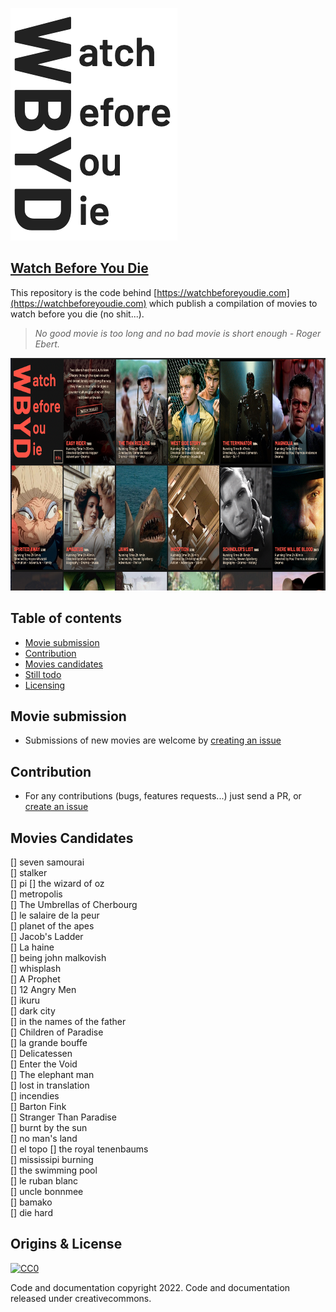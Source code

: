 <p>
  <a href="https://watchbeforeyoudie.com/">
    <img src="logo.png" alt="Watch Before You Die Logo" width="267" height="372">
  </a>
</p>

## [Watch Before You Die](https://watchbeforeyoudie.com) 
This repository is the code behind [https://watchbeforeyoudie.com](https://watchbeforeyoudie.com) which publish a compilation of movies to watch before you die (no shit...).   
> *No good movie is too long and no bad movie is short enough - Roger Ebert.*

<p align="center">
  <a href="https://watchbeforeyoudie.com/">
    <img src="screenshot.png" alt="Watch Before You Die Screenshot" height="372">
  </a>
</p>

## Table of contents

- [Movie submission](#movie-submission)  
- [Contribution](#contribution)  
- [Movies candidates](#movies-candidates)
- [Still todo](#Still-todo)  
- [Licensing](#Licensing)  

## Movie submission 
* Submissions of new movies are welcome by [creating an issue](https://github.com/ngermeau/watch_before_you_die/issues/new)

## Contribution
* For any contributions (bugs, features requests...) just send a PR, or [create an issue](https://github.com/ngermeau/watch_before_you_die/issues/new)

## Movies Candidates
[] seven samourai   
[] stalker    
[] pi 
[] the wizard of oz   
[] metropolis    
[] The Umbrellas of Cherbourg    
[] le salaire de la peur    
[] planet of the apes   
[] Jacob's Ladder  
[] La haine   
[] being john malkovish    
[] whisplash   
[] A Prophet  
[] 12 Angry Men    
[] ikuru  
[] dark city    
[] in the names of the father  
[] Children of Paradise  
[] la grande bouffe  
[] Delicatessen  
[] Enter the Void  
[] The elephant man      
[] lost in translation   
[] incendies   
[] Barton Fink  
[] Stranger Than Paradise   
[] burnt by the sun   
[] no man's land    
[] el topo
[] the royal tenenbaums   
[] mississipi burning   
[] the swimming pool   
[] le ruban blanc   
[] uncle bonnmee    
[] bamako   
[] die hard   

## Origins & License

[![CC0](http://mirrors.creativecommons.org/presskit/buttons/88x31/svg/cc-zero.svg)](https://creativecommons.org/publicdomain/zero/1.0/)

Code and documentation copyright 2022. Code and documentation released under creativecommons.
